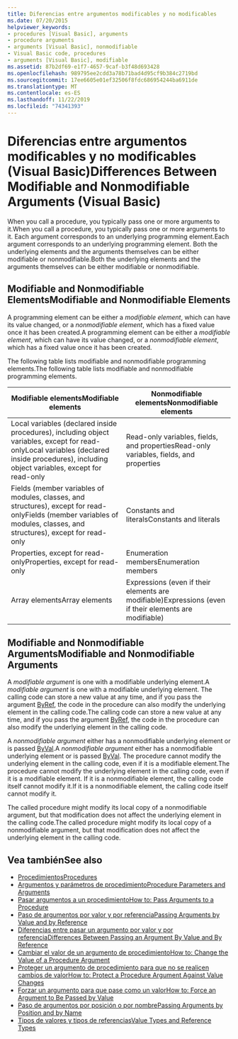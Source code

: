 ```yaml
---
title: Diferencias entre argumentos modificables y no modificables
ms.date: 07/20/2015
helpviewer_keywords:
- procedures [Visual Basic], arguments
- procedure arguments
- arguments [Visual Basic], nonmodifiable
- Visual Basic code, procedures
- arguments [Visual Basic], modifiable
ms.assetid: 87b2df69-e1f7-4657-9caf-b3f48d693428
ms.openlocfilehash: 989795ee2cdd3a78b71bad4d95cf9b384c2719bd
ms.sourcegitcommit: 17ee6605e01ef32506f8fdc686954244ba6911de
ms.translationtype: MT
ms.contentlocale: es-ES
ms.lasthandoff: 11/22/2019
ms.locfileid: "74341393"
---
```

# <a name="differences-between-modifiable-and-nonmodifiable-arguments-visual-basic"></a><span data-ttu-id="ad783-102">Diferencias entre argumentos modificables y no modificables (Visual Basic)</span><span class="sxs-lookup"><span data-stu-id="ad783-102">Differences Between Modifiable and Nonmodifiable Arguments (Visual Basic)</span></span>
<span data-ttu-id="ad783-103">When you call a procedure, you typically pass one or more arguments to it.</span><span class="sxs-lookup"><span data-stu-id="ad783-103">When you call a procedure, you typically pass one or more arguments to it.</span></span> <span data-ttu-id="ad783-104">Each argument corresponds to an underlying programming element.</span><span class="sxs-lookup"><span data-stu-id="ad783-104">Each argument corresponds to an underlying programming element.</span></span> <span data-ttu-id="ad783-105">Both the underlying elements and the arguments themselves can be either modifiable or nonmodifiable.</span><span class="sxs-lookup"><span data-stu-id="ad783-105">Both the underlying elements and the arguments themselves can be either modifiable or nonmodifiable.</span></span>  
  
## <a name="modifiable-and-nonmodifiable-elements"></a><span data-ttu-id="ad783-106">Modifiable and Nonmodifiable Elements</span><span class="sxs-lookup"><span data-stu-id="ad783-106">Modifiable and Nonmodifiable Elements</span></span>  
 <span data-ttu-id="ad783-107">A programming element can be either a *modifiable element*, which can have its value changed, or a *nonmodifiable element*, which has a fixed value once it has been created.</span><span class="sxs-lookup"><span data-stu-id="ad783-107">A programming element can be either a *modifiable element*, which can have its value changed, or a *nonmodifiable element*, which has a fixed value once it has been created.</span></span>  
  
 <span data-ttu-id="ad783-108">The following table lists modifiable and nonmodifiable programming elements.</span><span class="sxs-lookup"><span data-stu-id="ad783-108">The following table lists modifiable and nonmodifiable programming elements.</span></span>  
  
|<span data-ttu-id="ad783-109">Modifiable elements</span><span class="sxs-lookup"><span data-stu-id="ad783-109">Modifiable elements</span></span>|<span data-ttu-id="ad783-110">Nonmodifiable elements</span><span class="sxs-lookup"><span data-stu-id="ad783-110">Nonmodifiable elements</span></span>|  
|-------------------------|----------------------------|  
|<span data-ttu-id="ad783-111">Local variables (declared inside procedures), including object variables, except for read-only</span><span class="sxs-lookup"><span data-stu-id="ad783-111">Local variables (declared inside procedures), including object variables, except for read-only</span></span>|<span data-ttu-id="ad783-112">Read-only variables, fields, and properties</span><span class="sxs-lookup"><span data-stu-id="ad783-112">Read-only variables, fields, and properties</span></span>|  
|<span data-ttu-id="ad783-113">Fields (member variables of modules, classes, and structures), except for read-only</span><span class="sxs-lookup"><span data-stu-id="ad783-113">Fields (member variables of modules, classes, and structures), except for read-only</span></span>|<span data-ttu-id="ad783-114">Constants and literals</span><span class="sxs-lookup"><span data-stu-id="ad783-114">Constants and literals</span></span>|  
|<span data-ttu-id="ad783-115">Properties, except for read-only</span><span class="sxs-lookup"><span data-stu-id="ad783-115">Properties, except for read-only</span></span>|<span data-ttu-id="ad783-116">Enumeration members</span><span class="sxs-lookup"><span data-stu-id="ad783-116">Enumeration members</span></span>|  
|<span data-ttu-id="ad783-117">Array elements</span><span class="sxs-lookup"><span data-stu-id="ad783-117">Array elements</span></span>|<span data-ttu-id="ad783-118">Expressions (even if their elements are modifiable)</span><span class="sxs-lookup"><span data-stu-id="ad783-118">Expressions (even if their elements are modifiable)</span></span>|  
  
## <a name="modifiable-and-nonmodifiable-arguments"></a><span data-ttu-id="ad783-119">Modifiable and Nonmodifiable Arguments</span><span class="sxs-lookup"><span data-stu-id="ad783-119">Modifiable and Nonmodifiable Arguments</span></span>  
 <span data-ttu-id="ad783-120">A *modifiable argument* is one with a modifiable underlying element.</span><span class="sxs-lookup"><span data-stu-id="ad783-120">A *modifiable argument* is one with a modifiable underlying element.</span></span> <span data-ttu-id="ad783-121">The calling code can store a new value at any time, and if you pass the argument [ByRef](../../../../visual-basic/language-reference/modifiers/byref.md), the code in the procedure can also modify the underlying element in the calling code.</span><span class="sxs-lookup"><span data-stu-id="ad783-121">The calling code can store a new value at any time, and if you pass the argument [ByRef](../../../../visual-basic/language-reference/modifiers/byref.md), the code in the procedure can also modify the underlying element in the calling code.</span></span>  
  
 <span data-ttu-id="ad783-122">A *nonmodifiable argument* either has a nonmodifiable underlying element or is passed [ByVal](../../../../visual-basic/language-reference/modifiers/byval.md).</span><span class="sxs-lookup"><span data-stu-id="ad783-122">A *nonmodifiable argument* either has a nonmodifiable underlying element or is passed [ByVal](../../../../visual-basic/language-reference/modifiers/byval.md).</span></span> <span data-ttu-id="ad783-123">The procedure cannot modify the underlying element in the calling code, even if it is a modifiable element.</span><span class="sxs-lookup"><span data-stu-id="ad783-123">The procedure cannot modify the underlying element in the calling code, even if it is a modifiable element.</span></span> <span data-ttu-id="ad783-124">If it is a nonmodifiable element, the calling code itself cannot modify it.</span><span class="sxs-lookup"><span data-stu-id="ad783-124">If it is a nonmodifiable element, the calling code itself cannot modify it.</span></span>  
  
 <span data-ttu-id="ad783-125">The called procedure might modify its local copy of a nonmodifiable argument, but that modification does not affect the underlying element in the calling code.</span><span class="sxs-lookup"><span data-stu-id="ad783-125">The called procedure might modify its local copy of a nonmodifiable argument, but that modification does not affect the underlying element in the calling code.</span></span>  
  
## <a name="see-also"></a><span data-ttu-id="ad783-126">Vea también</span><span class="sxs-lookup"><span data-stu-id="ad783-126">See also</span></span>

- [<span data-ttu-id="ad783-127">Procedimientos</span><span class="sxs-lookup"><span data-stu-id="ad783-127">Procedures</span></span>](./index.md)
- [<span data-ttu-id="ad783-128">Argumentos y parámetros de procedimiento</span><span class="sxs-lookup"><span data-stu-id="ad783-128">Procedure Parameters and Arguments</span></span>](./procedure-parameters-and-arguments.md)
- [<span data-ttu-id="ad783-129">Pasar argumentos a un procedimiento</span><span class="sxs-lookup"><span data-stu-id="ad783-129">How to: Pass Arguments to a Procedure</span></span>](./how-to-pass-arguments-to-a-procedure.md)
- [<span data-ttu-id="ad783-130">Paso de argumentos por valor y por referencia</span><span class="sxs-lookup"><span data-stu-id="ad783-130">Passing Arguments by Value and by Reference</span></span>](./passing-arguments-by-value-and-by-reference.md)
- [<span data-ttu-id="ad783-131">Diferencias entre pasar un argumento por valor y por referencia</span><span class="sxs-lookup"><span data-stu-id="ad783-131">Differences Between Passing an Argument By Value and By Reference</span></span>](./differences-between-passing-an-argument-by-value-and-by-reference.md)
- [<span data-ttu-id="ad783-132">Cambiar el valor de un argumento de procedimiento</span><span class="sxs-lookup"><span data-stu-id="ad783-132">How to: Change the Value of a Procedure Argument</span></span>](./how-to-change-the-value-of-a-procedure-argument.md)
- [<span data-ttu-id="ad783-133">Proteger un argumento de procedimiento para que no se realicen cambios de valor</span><span class="sxs-lookup"><span data-stu-id="ad783-133">How to: Protect a Procedure Argument Against Value Changes</span></span>](./how-to-protect-a-procedure-argument-against-value-changes.md)
- [<span data-ttu-id="ad783-134">Forzar un argumento para que pase como un valor</span><span class="sxs-lookup"><span data-stu-id="ad783-134">How to: Force an Argument to Be Passed by Value</span></span>](./how-to-force-an-argument-to-be-passed-by-value.md)
- [<span data-ttu-id="ad783-135">Paso de argumentos por posición o por nombre</span><span class="sxs-lookup"><span data-stu-id="ad783-135">Passing Arguments by Position and by Name</span></span>](./passing-arguments-by-position-and-by-name.md)
- [<span data-ttu-id="ad783-136">Tipos de valores y tipos de referencias</span><span class="sxs-lookup"><span data-stu-id="ad783-136">Value Types and Reference Types</span></span>](../../../../visual-basic/programming-guide/language-features/data-types/value-types-and-reference-types.md)
